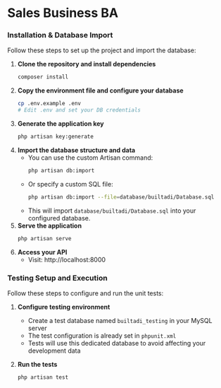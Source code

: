 # Sales Business BA
### Installation & Database Import

Follow these steps to set up the project and import the database:

1. **Clone the repository and install dependencies**
   ```sh
   composer install
   ```
2. **Copy the environment file and configure your database**
   ```sh
   cp .env.example .env
   # Edit .env and set your DB credentials
   ```
3. **Generate the application key**
   ```sh
   php artisan key:generate
   ```
4. **Import the database structure and data**
   - You can use the custom Artisan command:
     ```sh
     php artisan db:import
     ```
   - Or specify a custom SQL file:
     ```sh
     php artisan db:import --file=database/builtadi/Database.sql
     ```
   - This will import `database/builtadi/Database.sql` into your configured database.
5. **Serve the application**
   ```sh
   php artisan serve
   ```
6. **Access your API**
   - Visit: http://localhost:8000

### Testing Setup and Execution

Follow these steps to configure and run the unit tests:

1. **Configure testing environment**
   - Create a test database named `builtadi_testing` in your MySQL server
   - The test configuration is already set in `phpunit.xml`
   - Tests will use this dedicated database to avoid affecting your development data

2. **Run the tests**
   ```sh
   php artisan test
   ```
